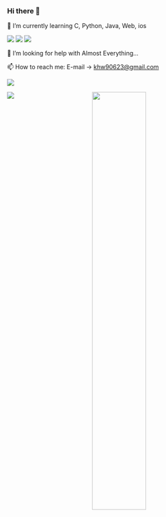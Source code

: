 ### Hi there 👋

🌱 I’m currently learning C, Python, Java, Web, ios

<img src="https://img.shields.io/badge/C-A8B9CC?style=flat-square&logo=C&logoColor=white"/> <img src="https://img.shields.io/badge/Java-007396?style=flat-square&logo=Java&logoColor=white"/> <img src="https://img.shields.io/badge/Swift-F05138?style=flat-square&logo=Swift&logoColor=white"/>


🤔 I’m looking for help with Almost Everything...

📫 How to reach me: E-mail -> khw90623@gmail.com


<a href="https://youtube.com"><img src="https://hits.seeyoufarm.com/api/count/incr/badge.svg?url=https%3A%2F%2Fgithub.com%2Fsouthsea3026&count_bg=%23000000&title_bg=%23000000&icon=&icon_color=%23C0BEBE&title=Github&edge_flat=false">
  
<!-- add 'a href' and 'img src' to link when clicked -->
<div align="center">
<a href="https://youtube.com"><img align="left" src="https://github-readme-stats.vercel.app/api/top-langs/?username=southsea3026&layout=compact&theme=rose_pine&show_icons=true">
<!-- why I have to "use show_icons=true" ??? -->
  
<!-- [![Top Langs](https://github-readme-stats.vercel.app/api/top-langs/?username=southsea3026&layout=compact)](https://github.com/southsea3026/github-readme-stats)
[![Anurag's GitHub stats](https://github-readme-stats.vercel.app/api?username=southsea3026)](https://github.com/southsea3026/github-readme-stats)

Original paste was this. Don't know what they do [![] and back ()github link. -->


<a href="https://youtube.com"><img width="50%" src="https://github-readme-stats.vercel.app/api?username=southsea3026&theme=dracula">

<!-- all link goes to youtube just let you know -->
 
</div>
